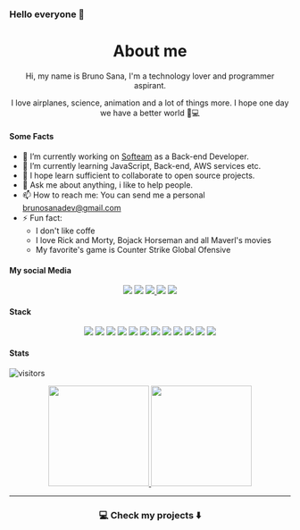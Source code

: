 ### Hello everyone 👋

<div align="center">
<h1>About me</h1>
Hi, my name is Bruno Sana, I'm a technology lover and programmer aspirant.

I love airplanes, science, animation and a lot of things more. I hope one day we have a better world 🧾💻
</div>

#### Some Facts

- 🔭 I’m currently working on [Softeam](https://github.com/softeam-org) as a Back-end Developer.
- 🌱 I’m currently learning JavaScript, Back-end, AWS services etc.
- 👯 I hope learn sufficient to collaborate to open source projects.
- 💬 Ask me about anything, i like to help people.
- 📫 How to reach me: You can send me a personal <brunosanadev@gmail.com>
- ⚡ Fun fact:
  - I don't like coffe
  - I love Rick and Morty, Bojack Horseman and all Maverl's movies
  - My favorite's game is Counter Strike Global Ofensive

#### My social Media

<p align="center">
<a href="mailto:brunosanadev@gmail.com" ><img src="https://img.shields.io/badge/Gmail-D14836?style=for-the-badge&logo=gmail&logoColor=white" /></a>
<a href="http://twitter.com/brunosana2"><img src="https://img.shields.io/badge/Twitter-1DA1F2?style=for-the-badge&logo=twitter&logoColor=white" /></a>
<a href="https://www.linkedin.com/in/bruno-santana-87a185165">
  <img src="https://img.shields.io/badge/LinkedIn-0077B5?style=for-the-badge&logo=linkedin&logoColor=white" />
</a>
<a href="https://dev.to/brunosana"><img src="https://img.shields.io/badge/dev.to-0A0A0A?style=for-the-badge&logo=dev.to&logoColor=white"></a>
<a href="http://www.twitch.tv/brunosana"><img src="https://img.shields.io/badge/Twitch-9146FF?style=for-the-badge&logo=twitch&logoColor=white" /></a>
</p>

#### Stack
<p align="center">
 <img src="https://img.shields.io/badge/HTML5-E34F26?style=for-the-badge&logo=html5&logoColor=white" />
 <img src="https://img.shields.io/badge/CSS3-1572B6?style=for-the-badge&logo=css3&logoColor=white" />
 <img src="https://img.shields.io/badge/JavaScript-F7DF1E?style=for-the-badge&logo=javascript&logoColor=black" />
 <img src="https://img.shields.io/badge/Node.js-43853D?style=for-the-badge&logo=node.js&logoColor=white" /> 
 <img src="https://img.shields.io/badge/C-00599C?style=for-the-badge&logo=c&logoColor=white" />
 <img src="https://img.shields.io/badge/Java-ED8B00?style=for-the-badge&logo=java&logoColor=white" /> 
 <img src="https://img.shields.io/badge/React-20232A?style=for-the-badge&logo=react&logoColor=61DAFB" /> 
 <img src="https://img.shields.io/badge/MySQL-00000F?style=for-the-badge&logo=mysql&logoColor=white" />
 <img src="https://img.shields.io/badge/PostgreSQL-316192?style=for-the-badge&logo=postgresql&logoColor=white" /> 
 <img src="https://img.shields.io/badge/MongoDB-4EA94B?style=for-the-badge&logo=mongodb&logoColor=white" />
 <img src="https://img.shields.io/badge/Visual_Studio_2019-5C2D91?style=for-the-badge&logo=visual%20studio&logoColor=white" /> 
 <img src="https://img.shields.io/badge/Git-F05032?style=for-the-badge&logo=git&logoColor=white"/>
</p>

#### Stats

![visitors](https://visitor-badge.laobi.icu/badge?page_id=https://github.com/Accomigt/Accomigt/edit/main/README.md)
<p align="center">
<a href="https://github.com/brunosana">
  <img height="180em" src="https://github-readme-stats-eight-theta.vercel.app/api?username=brunosana&show_icons=true&theme=algolia&include_all_commits=true&count_private=true"/>
  <img height="180em" src="https://github-readme-stats-eight-theta.vercel.app/api/top-langs/?username=brunosana&layout=compact&langs_count=8&theme=algolia"/>
</a>
</p>

---

<h3  align="center">💻 Check my projects ⬇️ </h3>
